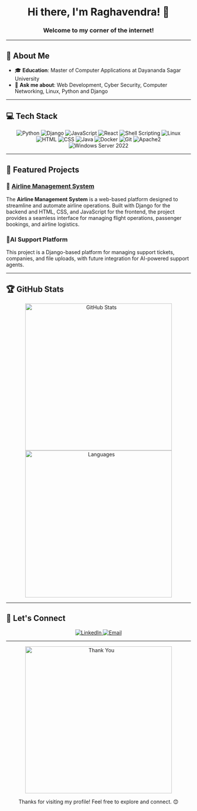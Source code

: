 <h1 align="center">Hi there, I'm Raghavendra! 👋</h1>
<h3 align="center">Welcome to my corner of the internet!</h3>

<!--<div align="center">
    <img src="https://source.unsplash.com/1200x300/?technology,code" alt="Banner or Illustration" width="100%"/>
    <br/>
    <img src="https://source.unsplash.com/800x200/?developer,computer" alt="Illustration for Profile" width="100%"/>
</div>
-->
---

## 🌟 About Me
- 🎓 **Education**: Master of Computer Applications at Dayananda Sagar University
- 💬 **Ask me about**: Web Development, Cyber Security, Computer Networking, Linux, Python and Django

---

## 💻 **Tech Stack**

<div align="center">
    <img src="https://img.shields.io/badge/python-%233776AB.svg?style=for-the-badge&logo=python&logoColor=white" alt="Python"/>
    <img src="https://img.shields.io/badge/django-%23092E20.svg?style=for-the-badge&logo=django&logoColor=white" alt="Django"/>
    <img src="https://img.shields.io/badge/javascript-%23F7DF1E.svg?style=for-the-badge&logo=javascript&logoColor=black" alt="JavaScript"/>
    <img src="https://img.shields.io/badge/react-%2361DAFB.svg?style=for-the-badge&logo=react&logoColor=black" alt="React"/>
    <img src="https://img.shields.io/badge/shell_script-%23121011.svg?style=for-the-badge&logo=gnu-bash&logoColor=white" alt="Shell Scripting"/>
    <img src="https://img.shields.io/badge/linux-%23FCC624.svg?style=for-the-badge&logo=linux&logoColor=black" alt="Linux"/>
    <img src="https://img.shields.io/badge/html-%23E34F26.svg?style=for-the-badge&logo=html5&logoColor=white" alt="HTML"/>
    <img src="https://img.shields.io/badge/css-%231572B6.svg?style=for-the-badge&logo=css3&logoColor=white" alt="CSS"/>
    <img src="https://img.shields.io/badge/java-%23ED8B00.svg?style=for-the-badge&logo=java&logoColor=white" alt="Java"/>
    <img src="https://img.shields.io/badge/docker-%232496ED.svg?style=for-the-badge&logo=docker&logoColor=white" alt="Docker"/>
    <img src="https://img.shields.io/badge/git-%23F05033.svg?style=for-the-badge&logo=git&logoColor=white" alt="Git"/>
    <img src="https://img.shields.io/badge/apache2-%23D22128.svg?style=for-the-badge&logo=apache&logoColor=white" alt="Apache2"/>
    <img src="https://img.shields.io/badge/windows_server_2022-%230078D6.svg?style=for-the-badge&logo=windows&logoColor=white" alt="Windows Server 2022"/>
</div>

---

## 📂 Featured Projects

### 🚀 [Airline Management System](https://github.com/rockraghumnv/airline)

The **Airline Management System** is a web-based platform designed to streamline and automate airline operations. Built with Django for the backend and HTML, CSS, and JavaScript for the frontend, the project provides a seamless interface for managing flight operations, passenger bookings, and airline logistics.

### 🌌AI Support Platform

This project is a Django-based platform for managing support tickets, companies, and file uploads, with future integration for AI-powered support agents.

---

## 🏆 GitHub Stats

<div align="center">
    <img src="https://github-readme-stats.vercel.app/api?username=rockraghumnv&show_icons=true&theme=radical" alt="GitHub Stats" width="400"/>
    <img src="https://github-readme-stats.vercel.app/api/top-langs/?username=rockraghumnv&layout=compact&theme=radical" alt="Languages" width="400"/>
</div>

---

## 🤝 Let's Connect

<div align="center">
    <a href="https://www.linkedin.com/in/raghavendra-manvi-375458222/" target="_blank">
        <img src="https://img.shields.io/badge/LinkedIn-blue?style=for-the-badge&logo=linkedin&logoColor=white" alt="LinkedIn"/>
    </a>
    <a href="mailto:manviraghu357@gmail.com" target="_blank">
        <img src="https://img.shields.io/badge/Email-red?style=for-the-badge&logo=gmail&logoColor=white" alt="Email"/>
    </a>
</div>

---

<div align="center">
    <img src="https://raw.githubusercontent.com/rockraghumnv/profile-gifs/main/thank-you.gif" alt="Thank You" width="400"/>
    <p>Thanks for visiting my profile! Feel free to explore and connect. 😊</p>
</div>
